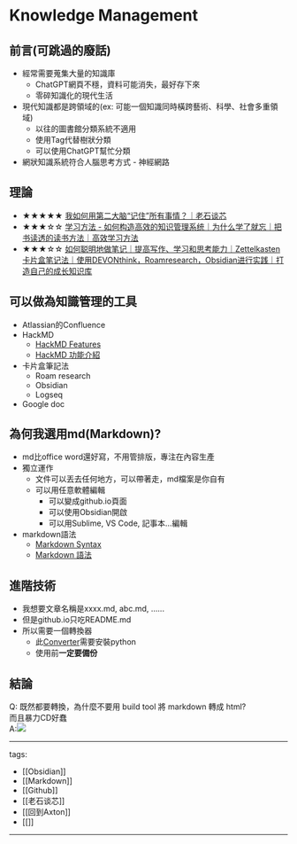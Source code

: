 # Knowledge Management

## 前言(可跳過的廢話)
* 經常需要蒐集大量的知識庫
  * ChatGPT網頁不穩，資料可能消失，最好存下來
  * 零碎知識化的現代生活
* 現代知識都是跨領域的(ex: 可能一個知識同時橫跨藝術、科學、社會多重領域)
  * 以往的圖書館分類系統不適用
  * 使用Tag代替樹狀分類
  * 可以使用ChatGPT幫忙分類
* 網狀知識系統符合人腦思考方式 - 神經網路

## 理論
* ★★★★★ [我如何用第二大脑“记住”所有事情？｜老石谈芯](https://youtu.be/pjPgmaHIDAE)
* ★★★☆☆  [学习方法 - 如何构造高效的知识管理系统｜为什么学了就忘｜把书读透的读书方法｜高效学习方法](https://youtu.be/5Yn4-aSggI0)
* ★★★☆☆ [如何聪明地做笔记｜提高写作、学习和思考能力｜Zettelkasten 卡片盒笔记法｜使用DEVONthink，Roamresearch，Obsidian进行实践｜打造自己的成长知识库](https://youtu.be/2VurHJtWKtk)


## 可以做為知識管理的工具
  * Atlassian的Confluence
  * HackMD
    * [HackMD Features](https://hackmd.io/features?both)
    * [HackMD 功能介紹](https://hackmd.io/features-tw?both)
  * 卡片盒筆記法
    * Roam research
    * Obsidian
    * Logseq
  * Google doc

## 為何我選用md(Markdown)?
* md比office word還好寫，不用管排版，專注在內容生產
* 獨立運作
  * 文件可以丟去任何地方，可以帶著走，md檔案是你自有
  * 可以用任意軟體編輯
    * 可以變成github.io頁面
    * 可以使用Obsidian開啟
    * 可以用Sublime, VS Code, 記事本...編輯
* markdown語法
  * [Markdown Syntax](https://www.markdownguide.org/basic-syntax/)
  * [Markdown 語法](https://markdown.tw/)

## 進階技術
* 我想要文章名稱是xxxx.md, abc.md, …...
* 但是github.io只吃README.md
* 所以需要一個轉換器
  * 此[Converter](https://github.com/QuantumNecro/QuantumNecro.github.io/tree/main/Converter)需要安裝python
  * 使用前**一定要備份**

## 結論
Q: 既然都要轉換，為什麼不要用 build tool 將 markdown 轉成 html?  
   而且暴力CD好蠢  
A:![](https://i.imgur.com/afA0fr9.png)

---
tags:
  - [[Obsidian]]
  - [[Markdown]]
  - [[Github]]
  - [[老石谈芯]]
  - [[回到Axton]]
  - [[]]
---